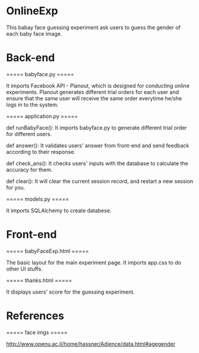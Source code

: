 OnlineExp
=========
This babay face guessing experiment ask users to guess the gender of each baby face image.


Back-end
=========

===== babyface.py =====

It imports Facebook API - Planout, which is designed for conducting online experiments. Planout generates different trial orders for each user and ensure that the same user will receive the same order everytime he/she logs in to the system.

===== application.py =====

def runBabyFace():
It imports babyface.py to generate different trial order for different users. 

def answer():
It validates users' answer from front-end and send feedback according to their response.

def check_ans():
It checks users' inputs with the database to calculate the accuracy for them.

def clear():
It will clear the current session record, and restart a new session for you.

===== models.py =====

It imports SQLAlchemy to create databese.


Front-end
=========
===== babyFaceExp.html ===== 

The basic layout for the main experiment page. It imports app.css to do other UI stuffs.

===== thanks.html ===== 

It displays users' score for the guessing experiment.


References
=========
===== face imgs ===== 

http://www.openu.ac.il/home/hassner/Adience/data.html#agegender
